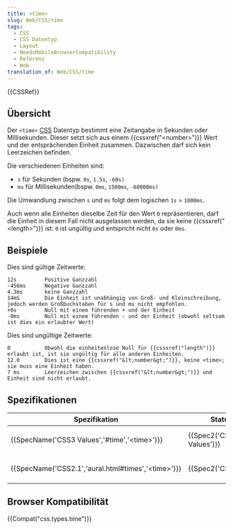 ```yaml
---
title: <time>
slug: Web/CSS/time
tags:
  - CSS
  - CSS Datentyp
  - Layout
  - NeedsMobileBrowserCompatibility
  - Referenz
  - Web
translation_of: Web/CSS/time
---
```

{{CSSRef}}

## Übersicht

Der `<time>` [CSS](/de/docs/Web/CSS) Datentyp bestimmt eine Zeitangabe in Sekunden oder Millisekunden. Dieser setzt sich aus einem {{cssxref("&lt;number&gt;")}} Wert und der entsprächenden Einheit zusammen. Dazwischen darf sich kein Leerzeichen befinden.

Die verschiedenen Einheiten sind:

- `s` für Sekunden (bspw. `0s`, `1.5s`, `-60s)`
- `ms` für Millisekunden(bspw. `0ms`, `1500ms`, `-60000ms)`

Die Umwandlung zwischen `s` und `ms` folgt dem logischen `1s` = `1000ms`.

Auch wenn alle Einheiten dieselbe Zeit für den Wert `0` repräsentieren, darf die Einheit in diesem Fall nicht ausgelassen werden, da sie keine {{cssxref("&lt;length&gt;")}} ist: `0` ist ungültig und entspricht nicht `0s` oder `0ms`.

## Beispiele

Dies sind gültige Zeitwerte:

    12s         Positive Ganzzahl
    -456ms      Negative Ganzzahl
    4.3ms       keine Ganzzahl
    14mS        Die Einheit ist unabhängig von Groß- und Kleinschreibung, jedoch werden Großbuchstaben für s und ms nicht empfohlen.
    +0s         Null mit einem führenden + und der Einheit
    -0ms        Null mit einem führenden - und der Einheit (obwohl seltsam ist dies ein erlaubter Wert)

Dies sind ungültige Zeitwerte:

    0           Obwohl die einheitenlose Null für {{cssxref("length")}} erlaubt ist, ist sie ungültig für alle anderen Einheiten.
    12.0        Dies ist eine {{cssxref("&lt;number&gt;")}}, keine <time>; sie muss eine Einheit haben.
    7 ms        Leerzeichen zwischen {{cssxref("&lt;number&gt;")}} und Einheit sind nicht erlaubt.

## Spezifikationen

| Spezifikation                                                                | Status                           | Kommentar                         |
| ---------------------------------------------------------------------------- | -------------------------------- | --------------------------------- |
| {{SpecName('CSS3 Values','#time','&lt;time&gt;')}}         | {{Spec2('CSS3 Values')}} | Definiert `s` und `ms` normativ   |
| {{SpecName('CSS2.1','aural.html#times','&lt;time&gt;')}} | {{Spec2('CSS2.1')}}         | Definiert `s` und `ms` informativ |

## Browser Kompatibilität

{{Compat("css.types.time")}}
